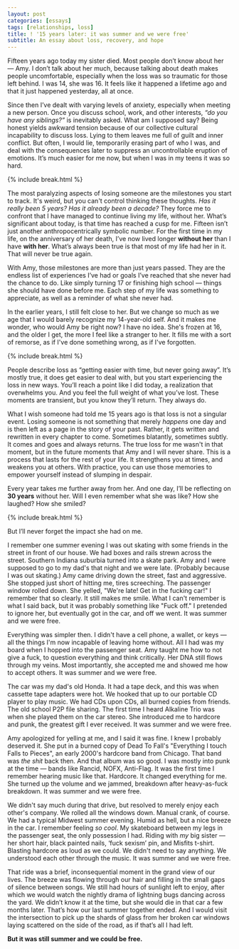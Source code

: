```yaml
---
layout: post
categories: [essays]
tags: [relationships, loss]
title: ! '15 years later: it was summer and we were free'
subtitle: An essay about loss, recovery, and hope
---
```


Fifteen years ago today my sister died. Most people don’t know about her &mdash; Amy. I don’t talk about her much, because talking about death makes people uncomfortable, especially when the loss was so traumatic for those left behind. I was 14, she was 16. It feels like it happened a lifetime ago and that it just happened yesterday, all at once.

<!--excerpt-->

Since then I’ve dealt with varying levels of anxiety, especially when meeting a new person. Once you discuss school, work, and other interests, *“do you have any siblings?”* is inevitably asked. What am I supposed say? Being honest yields awkward tension because of our collective cultural incapability to discuss loss. Lying to them leaves me full of guilt and inner conflict. But often, I would lie, temporarily erasing part of who I was, and deal with the consequences later to suppress an uncontrollable eruption of emotions. It’s much easier for me now, but when I was in my teens it was so hard.

{% include break.html %}

The most paralyzing aspects of losing someone are the milestones you start to track. It's weird, but you can't control thinking these thoughts. *Has it really been 5 years? Has it already been a decade?* They force me to confront that I have managed to continue living my life, without her. What’s significant about today, is that time has reached a cusp for me. Fifteen isn’t just another anthropocentrically symbolic number. For the first time in my life, on the anniversary of her death, I’ve now lived longer **without her** than I have **with her**. What’s always been true is that most of my life had her in it. That will never be true again.

With Amy, those milestones are more than just years passed. They are the endless list of experiences I’ve had or goals I’ve reached that she never had the chance to do. Like simply turning 17 or finishing high school &mdash; things she should have done before me. Each step of my life was something to appreciate, as well as a reminder of what she never had.

In the earlier years, I still felt close to her. But we change so much as we age that I would barely recognize my 14-year-old self. And it makes me wonder, who would Amy be right now? I have no idea. She's frozen at 16, and the older I get, the more I feel like a stranger to her. It fills me with a sort of remorse, as if I've done something wrong, as if I've forgotten.

{% include break.html %}

People describe loss as “getting easier with time, but never going away”. It’s mostly true, it does get easier to deal with, but you start experiencing the loss in new ways. You’ll reach a point like I did today, a realization that overwhelms you. And you feel the full weight of what you’ve lost. These moments are transient, but you know they’ll return. They always do.

What I wish someone had told me 15 years ago is that loss is not a singular event. Losing someone is not something that merely *happens* one day and is then left as a page in the story of your past. Rather, it gets written and rewritten in every chapter to come. Sometimes blatantly, sometimes subtly. It comes and goes and always returns. The true loss for me wasn't in that moment, but in the future moments that Amy and I will never share. This is a process that lasts for the rest of your life. It strengthens you at times, and weakens you at others. With practice, you can use those memories to empower yourself instead of slumping in despair.

Every year takes me further away from her. And one day, I’ll be reflecting on **30 years** without her. Will I even remember what she was like? How she laughed? How she smiled?

{% include break.html %}

But I’ll never forget the impact she had on me.

I remember one summer evening I was out skating with some friends in the street in front of our house. We had boxes and rails strewn across the street. Southern Indiana suburbia turned into a skate park. Amy and I were supposed to go to my dad's that night and we were late. (Probably because I was out skating.) Amy came driving down the street, fast and aggressive. She stopped just short of hitting me, tires screeching. The passenger window rolled down. She yelled, "We're late! Get in the fucking car!" I remember that so clearly. It still makes me smile. What I can't remember is what I said back, but it was probably something like "Fuck off." I pretended to ignore her, but eventually got in the car, and off we went. It was summer and we were free.

Everything was simpler then. I didn't have a cell phone, a wallet, or keys &mdash; all the things I'm now incapable of leaving home without. All I had was my board when I hopped into the passenger seat. Amy taught me how to not give a fuck, to question everything and think critically. Her DNA still flows through my veins. Most importantly, she accepted me and showed me how to accept others. It was summer and we were free.

The car was my dad's old Honda. It had a tape deck, and this was when cassette tape adapters were hot. We hooked that up to our portable CD player to play music. We had CDs upon CDs, all burned copies from friends. The old school P2P file sharing. The first time I heard Alkaline Trio was when she played them on the car stereo. She introduced me to hardcore and punk, the greatest gift I ever received. It was summer and we were free.

Amy apologized for yelling at me, and I said it was fine. I knew I probably deserved it. She put in a burned copy of Dead To Fall's "Everything I touch Falls to Pieces", an early 2000's hardcore band from Chicago. That band was *the shit* back then. And that album was so good. I was mostly into punk at the time &mdash; bands like Rancid, NOFX, Anti-Flag. It was the first time I remember hearing music like that. Hardcore. It changed everything for me. She turned up the volume and we jammed, breakdown after heavy-as-fuck breakdown. It was summer and we were free.

We didn't say much during that drive, but resolved to merely enjoy each other's company. We rolled all the windows down. Manual crank, of course. We had a typical Midwest summer evening. Humid as hell, but a nice breeze in the car. I remember feeling *so cool*. My skateboard between my legs in the passenger seat, the only possession I had. Riding with *my* big sister &mdash; her short hair, black painted nails, ‘fuck sexism’ pin, and Misfits t-shirt. Blasting hardcore as loud as we could. We didn't need to say anything. We understood each other through the music. It was summer and we were free.

That ride was a brief, inconsequential moment in the grand view of our lives. The breeze was flowing through our hair and filling in the small gaps of silence between songs. We still had hours of sunlight left to enjoy, after which we would watch the nightly drama of lightning bugs dancing across the yard. We didn’t know it at the time, but she would die in that car a few months later. That’s how our last summer together ended. And I would visit the intersection to pick up the shards of glass from her broken car windows laying scattered on the side of the road, as if that’s all I had left.

**But it was still summer and we could be free.**
